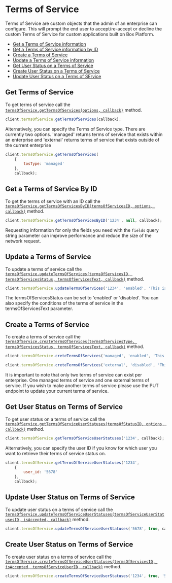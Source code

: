Terms of Service
================

Terms of Service are custom objects that the admin of an enterprise can configure. This will prompt the
end user to accept/re-accept or decline the custom Terms of Service for custom applications built on
Box Platform. 

* [Get a Terms of Service information](#get-terms-of-services)
* [Get a Terms of Service information by ID](#get-a-terms-of-service-by-id)
* [Create a Terms of Service](#create-a-terms-of-service)
* [Update a Terms of Service information](#update-a-terms-of-service)
* [Get User Status on a Terms of Service](#get-user-status-on-terms-of-service)
* [Create User Status on a Terms of Service](#create-user-status-on-terms-of-service)
* [Update User Status on a Terms of SErvice](#update-user-status-on-terms-of-service)



Get Terms of Service
--------------------

To get terms of service call the [`termsOfService.getTermsOfServices(options, callback)`](http://opensource.box.com/box-node-sdk/TermsOfService.html#get-terms-of-services)
method.

```js
client.termsOfService.getTermsOfServices(callback);
```
Alternatively, you can specify the Terms of Service type. There are currently two options. 'managed' returns terms of service that exists within an enterprise and 'external' returns 
terms of service that exists outside of the current enterprise

```js
client.termsOfService.getTermsOfServices(
	{
		tosType: 'managed'
	},
	callback);
```

Get a Terms of Service By ID
----------------------------

To get the terms of service with an ID call the [`termsOfService.getTermsOfServicesByID(termsOfServicesID, options, callback)`](http://opensource.box.com/box-node-sdk/TermsOfService.html#get-terms-of-service-by-id)
method.

```js
client.termsOfService.getTermsOfServicesByID('1234', null, callback);
```

Requesting information for only the fields you need with the `fields` query
string parameter can improve performance and reduce the size of the network
request.

Update a Terms of Service
-------------------------

To update a terms of service call the [`termsOfService.updateTermsOfServices(termsOfServicesID, termsOfServicesStatus, termsOfServicesText, callback)`](http://opensource.box.com/box-node-sdk/TermsOfService.html#update-a-terms-of-service)
method.

```js
client.termsOfService.updateTermsOfServices('1234', 'enabled', 'This is an example text', callback);
```
The termsOfServicesStatus can be set to 'enabled' or 'disabled'. You can also specify the conditions of the
terms of service in the termsOfServicesText parameter. 

Create a Terms of Service
-------------------------

To create a terms of service call the [`termsOfService.createTermsOfServices(termsOfServicesType, termsOfServicesStatus, termsOfServicesText, callback)`](http://opensource.box.com/box-node-sdk/TermsOfService.html#create-a-terms-of-service)
method.

```js
client.termsOfService.creteTermsOfServices('managed', 'enabled', 'This is a new terms of service', callback);
```

```js
client.termsOfService.creteTermsOfServices('external', 'disabled', 'This is a new terms of service but disabled', callback);
```

It is important to note that only two terms of service can exist per enterprise. One managed terms of service and one external terms of service. If you wish to make another terms of service please use the PUT endpoint to update your current terms of service. 

Get User Status on Terms of Service
-----------------------------------

To get user status on a terms of service call the [`termsOfService.getTermsOfServiceUserStatuses(termsOfStatusID, options, callback)`](http://opensource.box.com/box-node-sdk/TermsOfServiceUserStatuses.html#get-user-status-on-terms-of-service)
method.

```js
client.termsOfService.getTermsOfServiceUserStatuses('1234', callback);
```
Alternatively, you can specify the user ID if you know for which user you want to retrieve their 
terms of service status on.

```js
client.termsOfService.getTermsOfServiceUserStatuses('1234',
	{
		user_id: '5678'
	},
	callback);
```

Update User Status on Terms of Service 
--------------------------------------

To update user status on a terms of service call the [`termsOfService.updateTermsOfServiceUserStatuses(termsOfServiceUserStatusesID, isAccepted, callback)`](http://opensource.box.com/box-node-sdk/TermsOfService.html#update-user-status-on-a-terms-of-service)
method.

```js
client.termsOfService.updateTermsOfServiceUserStatuses('5678', true, callback);
```

Create User Status on Terms of Service 
--------------------------------------

To create user status on a terms of service call the [`termsOfService.createTermsOfServiceUserStatuses(termsOfServicesID, isAccepted, termsOfServiceUserID, callback)`](http://opensource.box.com/box-node-sdk/TermsOfService.html#create-user-status-on-a-terms-of-service)
method.

```js
client.termsOfService.createTermsOfServiceUserStatuses('1234', true, '5678', callback);
```
